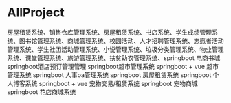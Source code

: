 # AllProject
房屋租赁系统、销售仓库管理系统、房屋租赁系统、书店系统、学生成绩管理系统、图书馆管理系统、商城管理系统、校园活动、人才招聘管理系统、志愿者活动管理系统、学生社团活动管理系统、小说管理系统、垃圾分类管理系统、物业管理系统、课堂管理系统、旅游管理系统、扶贫助农管理系统、springboot 电商书城 springboot酒店预订管理管理 springboot超市管理系统 springboot + vue 超市管理系统 springboot 人事oa管理系统 springboot 房屋租赁系统 springboot 个人博客系统 springboot + vue 宠物交易/租赁系统 springboot 宠物商城 springboot 花店商城系统 
